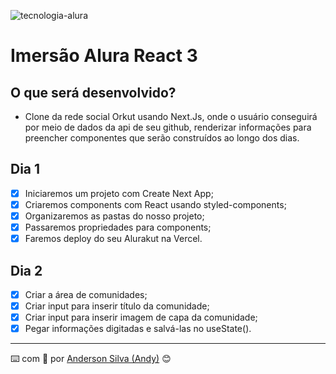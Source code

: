 ![tecnologia-alura](https://user-images.githubusercontent.com/52717632/125438231-d1c2f4c2-1c36-4dca-a9e3-5cc834a01f48.png)
# Imersão Alura React 3

## O que será desenvolvido?
* Clone da rede social Orkut usando Next.Js, onde o usuário conseguirá por meio de dados da api de seu github, renderizar informações para preencher componentes que serão construídos ao longo dos dias.

## Dia 1
- [x] Iniciaremos um projeto com Create Next App;
- [x] Criaremos components com React usando styled-components;
- [x] Organizaremos as pastas do nosso projeto;
- [x] Passaremos propriedades para components;
- [x] Faremos deploy do seu Alurakut na Vercel.

## Dia 2
- [x] Criar a área de comunidades;
- [x] Criar input para inserir título da comunidade;
- [x] Criar input para inserir imagem de capa da comunidade;
- [x] Pegar informações digitadas e salvá-las no useState().

---
:keyboard: com :purple_heart: por [Anderson Silva (Andy)](https://www.linkedin.com/in/andssilva/) 😊
